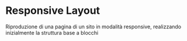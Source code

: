 Responsive Layout
===
Riproduzione di una pagina di un sito in modalità responsive, realizzando inizialmente la struttura base a blocchi